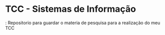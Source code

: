 # TCC - Sistemas de Informação

: Repositorio para guardar o materia de pesquisa para a realização do meu TCC
